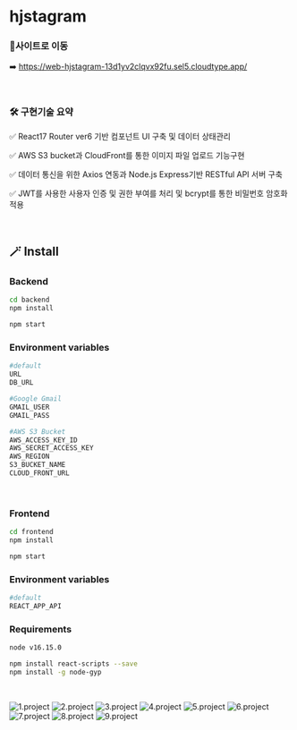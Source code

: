 # hjstagram

### 🔗사이트로 이동
➡️ https://web-hjstagram-13d1yv2clqvx92fu.sel5.cloudtype.app/

<br>

### 🛠 구현기술 요약
✅ React17 Router ver6 기반 컴포넌트 UI 구축 및 데이터 상태관리

✅ AWS S3 bucket과 CloudFront를 통한 이미지 파일 업로드 기능구현
  
✅ 데이터 통신을 위한 Axios 연동과 Node.js Express기반 RESTful API 서버 구축
  
✅ JWT를 사용한 사용자 인증 및 권한 부여를 처리 및 bcrypt를 통한 비밀번호 암호화 적용

<br>

## 🪄 Install

### Backend

```sh
cd backend
npm install
```

```sh
npm start
```

### Environment variables

```sh
#default
URL
DB_URL

#Google Gmail
GMAIL_USER
GMAIL_PASS

#AWS S3 Bucket
AWS_ACCESS_KEY_ID
AWS_SECRET_ACCESS_KEY
AWS_REGION
S3_BUCKET_NAME
CLOUD_FRONT_URL
```

<br>

### Frontend

```sh
cd frontend
npm install
```

```sh
npm start
```

### Environment variables

```sh
#default
REACT_APP_API
```

### Requirements
```sh
node v16.15.0

npm install react-scripts --save
npm install -g node-gyp
```

<br>

![1.project](./frontend/public/img/1.project.png)
![2.project](./frontend/public/img/2.project.png)
![3.project](./frontend/public/img/3.project.png)
![4.project](./frontend/public/img/4.project.png)
![5.project](./frontend/public/img/5.project.png)
![6.project](./frontend/public/img/6.project.png)
![7.project](./frontend/public/img/7.project.png)
![8.project](./frontend/public/img/8.project.png)
![9.project](./frontend/public/img/9.project.png)
